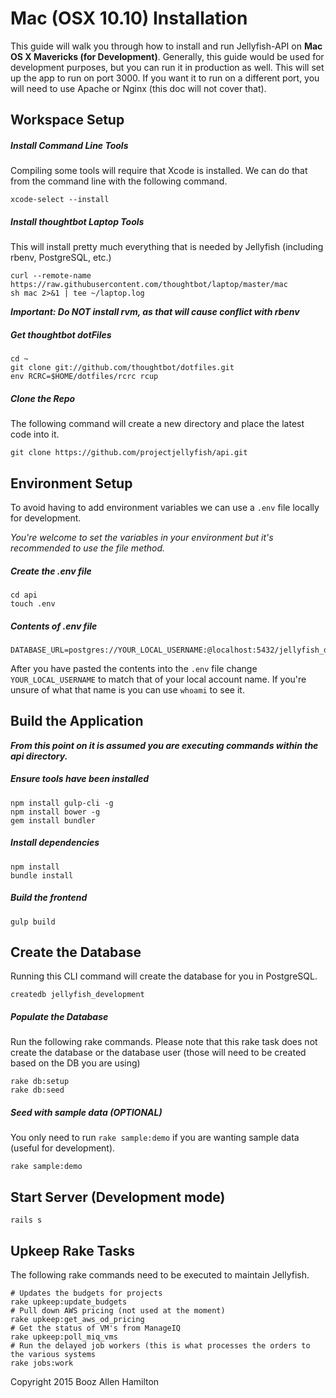 # Mac (OSX 10.10) Installation

This guide will walk you through how to install and run Jellyfish-API on **Mac OS X Mavericks (for Development)**.  Generally, this guide would be used for development purposes, but you can run it in production as well.  This will set up the app to run on port 3000. If you want it to run on a different port, you will need to use Apache or Nginx (this doc will not cover that).

## Workspace Setup

##### Install Command Line Tools
Compiling some tools will require that Xcode is installed. We can do that from the command line with the following command.

```shell
xcode-select --install
```

##### Install thoughtbot Laptop Tools
This will install pretty much everything that is needed by Jellyfish (including rbenv, PostgreSQL, etc.)

```shell
curl --remote-name https://raw.githubusercontent.com/thoughtbot/laptop/master/mac
sh mac 2>&1 | tee ~/laptop.log
```

_**Important: Do NOT install rvm, as that will cause conflict with rbenv**_

##### Get thoughtbot dotFiles
```shell
cd ~
git clone git://github.com/thoughtbot/dotfiles.git
env RCRC=$HOME/dotfiles/rcrc rcup
```

##### Clone the Repo
The following command will create a new directory and place the latest code into it.

```shell
git clone https://github.com/projectjellyfish/api.git
```

## Environment Setup
To avoid having to add environment variables we can use a `.env` file locally for development.

_You're welcome to set the variables in your environment but it's recommended to use the file method._

##### Create the .env file
```shell
cd api
touch .env
```

##### Contents of .env file
```
DATABASE_URL=postgres://YOUR_LOCAL_USERNAME:@localhost:5432/jellyfish_development
```

After you have pasted the contents into the `.env` file change `YOUR_LOCAL_USERNAME` to match that of your local account name. If you're unsure of what that name is you can use `whoami` to see it.

## Build the Application

_**From this point on it is assumed you are executing commands within the api directory.**_

##### Ensure tools have been installed
```shell
npm install gulp-cli -g
npm install bower -g
gem install bundler
```

##### Install dependencies
```shell
npm install
bundle install
```

##### Build the frontend
```shell
gulp build
```

## Create the Database
Running this CLI command will create the database for you in PostgreSQL.

```
createdb jellyfish_development
```

##### Populate the Database
Run the following rake commands. Please note that this
rake task does not create the database or the database user (those will need
to be created based on the DB you are using)

```
rake db:setup
rake db:seed
```

##### Seed with sample data (OPTIONAL)
You only need to run `rake sample:demo` if you are wanting sample data (useful for development).  

```shell
rake sample:demo
```

## Start Server (Development mode)

```shell
rails s
```

## Upkeep Rake Tasks

The following rake commands need to be executed to maintain Jellyfish.

```shell
# Updates the budgets for projects
rake upkeep:update_budgets
# Pull down AWS pricing (not used at the moment)
rake upkeep:get_aws_od_pricing
# Get the status of VM's from ManageIQ
rake upkeep:poll_miq_vms
# Run the delayed job workers (this is what processes the orders to the various systems
rake jobs:work
```

Copyright 2015 Booz Allen Hamilton
